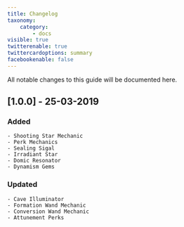 ```yaml
---
title: Changelog
taxonomy:
    category:
        - docs
visible: true
twitterenable: true
twittercardoptions: summary
facebookenable: false
---
```


All notable changes to this guide will be documented here.


## [1.0.0] - 25-03-2019
### Added
```
- Shooting Star Mechanic
- Perk Mechanics
- Sealing Sigal
- Irradiant Star
- Domic Resonator
- Dynamism Gems
```
### Updated
```
- Cave Illuminator
- Formation Wand Mechanic
- Conversion Wand Mechanic
- Attunement Perks
```
